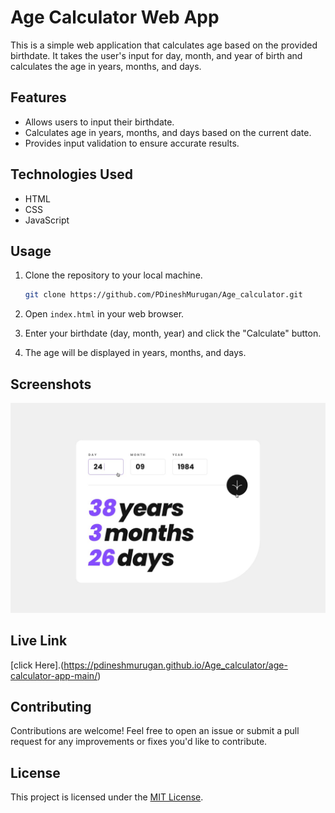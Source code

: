

# Age Calculator Web App

This is a simple web application that calculates age based on the provided birthdate. It takes the user's input for day, month, and year of birth and calculates the age in years, months, and days.

## Features

- Allows users to input their birthdate.
- Calculates age in years, months, and days based on the current date.
- Provides input validation to ensure accurate results.

## Technologies Used

- HTML
- CSS
- JavaScript

## Usage

1. Clone the repository to your local machine.
   ```bash
   git clone https://github.com/PDineshMurugan/Age_calculator.git
   ```

2. Open `index.html` in your web browser.

3. Enter your birthdate (day, month, year) and click the "Calculate" button.

4. The age will be displayed in years, months, and days.

## Screenshots

![Screenshot](age-calculator-app-main/design/active-states.jpg)

## Live Link
[click Here].(https://pdineshmurugan.github.io/Age_calculator/age-calculator-app-main/)

## Contributing

Contributions are welcome! Feel free to open an issue or submit a pull request for any improvements or fixes you'd like to contribute.

## License

This project is licensed under the [MIT License](LICENSE).
